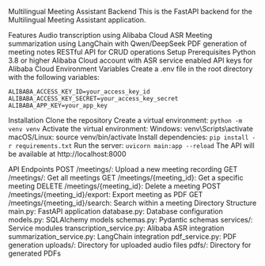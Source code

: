 Multilingual Meeting Assistant Backend
This is the FastAPI backend for the Multilingual Meeting Assistant application.

Features
Audio transcription using Alibaba Cloud ASR
Meeting summarization using LangChain with Qwen/DeepSeek
PDF generation of meeting notes
RESTful API for CRUD operations
Setup
Prerequisites
Python 3.8 or higher
Alibaba Cloud account with ASR service enabled
API keys for Alibaba Cloud
Environment Variables
Create a .env file in the root directory with the following variables:

`ALIBABA_ACCESS_KEY_ID=your_access_key_id ALIBABA_ACCESS_KEY_SECRET=your_access_key_secret ALIBABA_APP_KEY=your_app_key`

Installation
Clone the repository
Create a virtual environment: `python -m venv venv`
Activate the virtual environment:
Windows: venv\Scripts\activate
macOS/Linux: source venv/bin/activate
Install dependencies: `pip install -r requirements.txt`
Run the server: `uvicorn main:app --reload`
The API will be available at http://localhost:8000

API Endpoints
POST /meetings/: Upload a new meeting recording
GET /meetings/: Get all meetings
GET /meetings/{meeting_id}: Get a specific meeting
DELETE /meetings/{meeting_id}: Delete a meeting
POST /meetings/{meeting_id}/export: Export meeting as PDF
GET /meetings/{meeting_id}/search: Search within a meeting
Directory Structure
main.py: FastAPI application
database.py: Database configuration
models.py: SQLAlchemy models
schemas.py: Pydantic schemas
services/: Service modules
transcription_service.py: Alibaba ASR integration
summarization_service.py: LangChain integration
pdf_service.py: PDF generation
uploads/: Directory for uploaded audio files
pdfs/: Directory for generated PDFs
